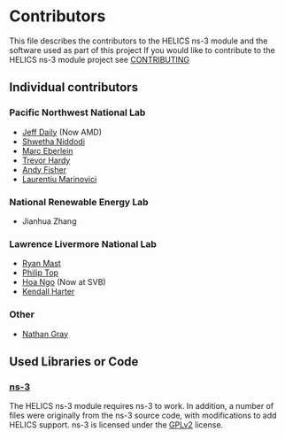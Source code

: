 # Contributors
This file describes the contributors to the HELICS ns-3 module and the software used as part of this project
If you would like to contribute to the HELICS ns-3 module project see [CONTRIBUTING](README.md)

## Individual contributors

### Pacific Northwest National Lab
 - [Jeff Daily](https://github.com/jeffdaily) (Now AMD)
 - [Shwetha Niddodi](https://github.com/shwethanidd)
 - [Marc Eberlein](https://github.com/eberleim)
 - [Trevor Hardy](https://energyenvironment.pnnl.gov/staff/staff_info.asp?staff_num=2704)
 - [Andy Fisher](https://github.com/afisher1)
 - [Laurentiu Marinovici](https://github.com/laurmarinovici)

### National Renewable Energy Lab
 - Jianhua Zhang

### Lawrence Livermore National Lab
 - [Ryan Mast](https://github.com/nightlark)
 - [Philip Top](https://github.com/phlptp)
 - [Hoa Ngo](https://github.com/hgngo) (Now at SVB)
 - [Kendall Harter](https://github.com/KendallHarterAtWork)

### Other
 - [Nathan Gray](https://github.com/nathantgray)

## Used Libraries or Code

### [ns-3](https://gitlab.com/nsnam/ns-3-dev)
The HELICS ns-3 module requires ns-3 to work. In addition, a number of files were originally from the ns-3 source code, with modifications to add HELICS support. ns-3 is licensed under the [GPLv2](https://gitlab.com/nsnam/ns-3-dev/blob/master/LICENSE) license.
